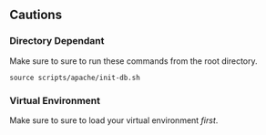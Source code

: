 ## Cautions

### Directory Dependant
Make sure to sure to run these commands from the root directory.
```
source scripts/apache/init-db.sh
```

### Virtual Environment
Make sure to sure to load your virtual environment *first*.
